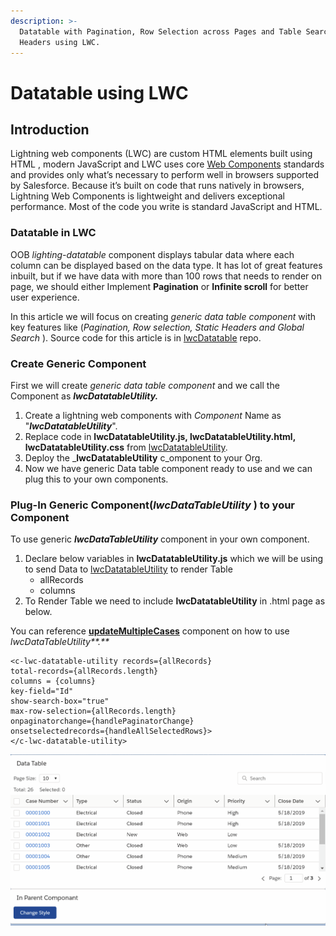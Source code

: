 ```yaml
---
description: >-
  Datatable with Pagination, Row Selection across Pages and Table Search, Static
  Headers using LWC.
---
```


# Datatable using LWC

## Introduction

Lightning web components \(LWC\) are custom HTML elements built using HTML , modern JavaScript and LWC uses core [Web Components](https://github.com/w3c/webcomponents/) standards and provides only what’s necessary to perform well in browsers supported by Salesforce. Because it’s built on code that runs natively in browsers, Lightning Web Components is lightweight and delivers exceptional performance. Most of the code you write is standard JavaScript and HTML.

### Datatable in LWC

OOB _lighting-datatable_ component displays tabular data where each column can be displayed based on the data type. It has lot of great features inbuilt, but if we have data with more than 100 rows that needs to render on page, we should either Implement **Pagination** or **Infinite scroll** for better user experience.

In this article we will focus on creating _generic data table component_ with key features like \(_Pagination, Row selection, Static Headers and Global Search_ \).  Source code for this article is in [lwcDatatable](https://github.com/chilsai/lwcDatatable) repo. 

### Create Generic Component

First we will create _generic data table component_ and we call the Component as _**lwcDatatableUtility.**_

1. Create a lightning web components  with _Component_ Name as "_**lwcDatatableUtility**_".
2. Replace code in **lwcDatatableUtility.js, lwcDatatableUtility.html, lwcDatatableUtility.css** from [lwcDatatableUtility](https://github.com/chilsai/lwcDatatable/tree/master/force-app/main/default/lwc/lwcDatatableUtility). 
3. Deploy the _**lwcDatatableUtility** c_omponent to your Org. 
4. Now we have generic Data table component ready to use and we can plug this to your own components.

### Plug-In Generic Component\(_**lwcDataTableUtility**_ \) to your Component

To use generic _**lwcDataTableUtility**_ component in your own component. 

1. Declare below variables in **lwcDatatableUtility.js** which we will be using to send Data to [lwcDatatableUtility](https://github.com/chilsai/lwcDatatable/tree/master/force-app/main/default/lwc/lwcDatatableUtility) to render Table
   * allRecords
   * columns
2. To Render Table we need to include **lwcDatatableUtility** in .html page as below.

You can reference  [**updateMultipleCases**](https://github.com/chilsai/lwcDatatable/tree/master/force-app/main/default/lwc/updateMultipleCases) component on how to use _lwcDataTableUtility**.**_ 

```markup
<c-lwc-datatable-utility records={allRecords} 
total-records={allRecords.length} 
columns = {columns}
key-field="Id"
show-search-box="true"            
max-row-selection={allRecords.length}
onpaginatorchange={handlePaginatorChange}
onsetselectedrecords={handleAllSelectedRows}>
</c-lwc-datatable-utility>
```

   

![Data Table in LWC ](.gitbook/assets/demo-v1.gif)

